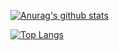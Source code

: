 [![Anurag's github stats](https://github-readme-stats.vercel.app/api?username=zzelcyy&count_private=true&show_icons=true&theme=nord)](https://github.com/anuraghazra/github-readme-stats)

[![Top Langs](https://github-readme-stats.vercel.app/api/top-langs/?username=zzelcyy&theme=nord&layout=compact)](https://github.com/anuraghazra/github-readme-stats)
